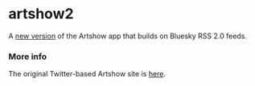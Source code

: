 # artshow2

A <a href="https://artshow2.scripting.com/">new version</a> of the Artshow app that builds on Bluesky RSS 2.0 feeds. 

### More info

The original Twitter-based Artshow site is <a href="http://artshow.scripting.com/">here</a>. 

